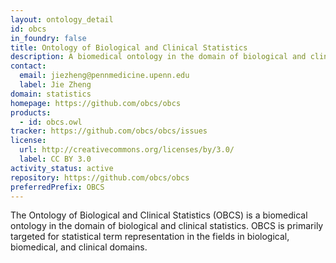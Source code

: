 ```yaml
---
layout: ontology_detail
id: obcs
in_foundry: false
title: Ontology of Biological and Clinical Statistics
description: A biomedical ontology in the domain of biological and clinical statistics.
contact:
  email: jiezheng@pennmedicine.upenn.edu
  label: Jie Zheng
domain: statistics
homepage: https://github.com/obcs/obcs
products:
  - id: obcs.owl
tracker: https://github.com/obcs/obcs/issues
license:
  url: http://creativecommons.org/licenses/by/3.0/
  label: CC BY 3.0
activity_status: active
repository: https://github.com/obcs/obcs
preferredPrefix: OBCS
---
```


The Ontology of Biological and Clinical Statistics (OBCS) is a biomedical ontology in the domain of biological and clinical statistics. OBCS is primarily targeted for statistical term representation in the fields in biological, biomedical, and clinical domains.

